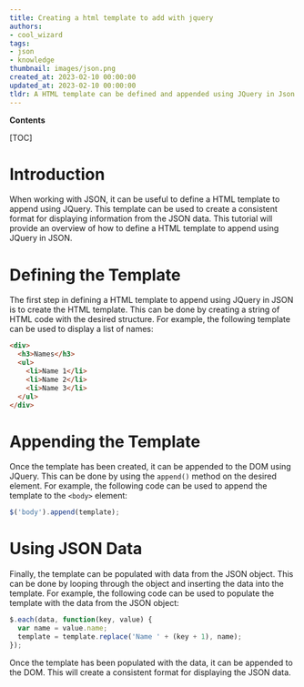 ```yaml
---
title: Creating a html template to add with jquery
authors:
- cool_wizard
tags:
- json
- knowledge
thumbnail: images/json.png
created_at: 2023-02-10 00:00:00
updated_at: 2023-02-10 00:00:00
tldr: A HTML template can be defined and appended using JQuery in Json by using the JQuery .append() function.
---
```


**Contents**

[TOC]

# Introduction

When working with JSON, it can be useful to define a HTML template to append using JQuery. This template can be used to create a consistent format for displaying information from the JSON data. This tutorial will provide an overview of how to define a HTML template to append using JQuery in JSON.

# Defining the Template

The first step in defining a HTML template to append using JQuery in JSON is to create the HTML template. This can be done by creating a string of HTML code with the desired structure. For example, the following template can be used to display a list of names:

```html
<div>
  <h3>Names</h3>
  <ul>
    <li>Name 1</li>
    <li>Name 2</li>
    <li>Name 3</li>
  </ul>
</div>
```

# Appending the Template

Once the template has been created, it can be appended to the DOM using JQuery. This can be done by using the `append()` method on the desired element. For example, the following code can be used to append the template to the `<body>` element: 

```javascript
$('body').append(template);
```

# Using JSON Data

Finally, the template can be populated with data from the JSON object. This can be done by looping through the object and inserting the data into the template. For example, the following code can be used to populate the template with the data from the JSON object:

```javascript
$.each(data, function(key, value) {
  var name = value.name;
  template = template.replace('Name ' + (key + 1), name);
});
```

Once the template has been populated with the data, it can be appended to the DOM. This will create a consistent format for displaying the JSON data.
